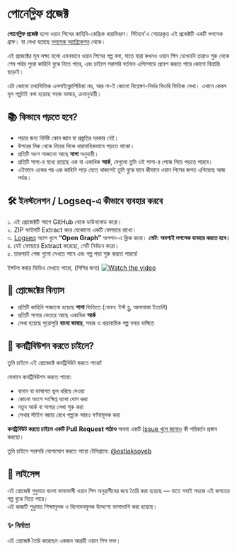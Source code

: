 # পোনেগ্লিফ প্রজেক্ট

**পোনেগ্লিফ প্রজেক্ট** হলো ওয়ান পিসের কাহিনি-কেন্দ্রিক ধারাবিবরণ। গিটহাব'এ শেয়ারকৃত এই প্রজেক্টটি একটি লগসেক গ্রাফ। যা লেখা হয়েছে [লগসেক অ্যাপ্লিকেশন](https://github.com/logseq/logseq) থেকে।

এই প্রজেক্টের মূল লক্ষ্য হলো এমনভাবে ওয়ান পিসের গল্প বলা, যাতে যারা কখনও ওয়ান পিস দেখেননি তারাও শুরু থেকে শেষ পর্যন্ত পুরো কাহিনি বুঝে নিতে পারে, এবং চাইলে সরাসরি বর্তমান এপিসোডে প্রবেশ করতে পারে কোনো বিভ্রান্তি ছাড়াই।

এটা কোনো তথ্যভিত্তিক এনসাইক্লোপিডিয়া নয়, আর না-ই কোনো বিশ্লেষণ-নির্ভর থিওরি ভিত্তিক লেখা। এখানে কেবল মূল গল্পটাই বলা হয়েছে সহজ ভাষায়, ক্রমানুযায়ী।


## 📚 কিভাবে পড়তে হবে?

- পড়ার জন্য নির্দিষ্ট কোন জ্ঞান বা প্রস্তুতির দরকার নেই।
- উপরের দিক থেকে নিচের দিকে ধারাবাহিকভাবে পড়তে থাকো।
- প্রতিটি অংশ সাজানো আছে **সাগা** অনুযায়ী।
- প্রতিটি সাগা-র মধ্যে রয়েছে এক বা একাধিক **আর্ক**, যেগুলো তুমি ওই সাগা-র পেজে গিয়ে পড়তে পারবে।
- এইভাবে একের পর এক কাহিনি পড়ে যেতে থাকলেই তুমি বুঝে যাবে কীভাবে ওয়ান পিসের জগত এগিয়েছে আজ পর্যন্ত।



## 🛠️ ইনস্টলেশন / Logseq-এ কীভাবে ব্যবহার করবে

১. এই প্রোজেক্টটি আগে GitHub থেকে ডাউনলোড করো।  
২. ZIP ফাইলটি Extract করে যেকোনো একটি ফোল্ডারে রাখো।  
৩. [Logseq](https://github.com/logseq/logseq) অ্যাপ খুলে **“Open Graph”** অপশন-এ ক্লিক করো। **নোট: অবশ্যই লগসেক ব্যবহার করতে হবে।**
৪. যেই ফোল্ডারে Extract করেছো, সেটি নির্বাচন করো।  
৫. তারপরই পেজ গুলো দেখতে পাবে এবং গল্প পড়া শুরু করতে পারবে!

ইন্সটল করার ভিডিও দেখতে পারো, (পিসির জন্য)
[![Watch the video](https://img.youtube.com/vi/Xo60mo6yDiE/0.jpg)](https://youtu.be/Xo60mo6yDiE)


## 📁 প্রোজেক্টের বিন্যাস

- প্রতিটি কাহিনি সাজানো হয়েছে **সাগা** ভিত্তিতে (যেমন: ইস্ট ব্লু, আলাবাস্তা ইত্যাদি)
- প্রতিটি সাগার ভেতরে আছে একাধিক **আর্ক**
- লেখা হয়েছে পুরোপুরি **বাংলা ভাষায়**, সহজ ও ধারাবাহিক গল্প বলার ভঙ্গিতে

## 🤝 কনট্রিবিউশন করতে চাইলে?

তুমি চাইলে এই প্রোজেক্টে কনট্রিবিউট করতে পারো!  

যেভাবে কনট্রিবিউশন করতে পারো:

- বানান বা ভাষাগত ভুল ধরিয়ে দেওয়া  
- কোনো অংশে সংক্ষিপ্ত ব্যাখা যোগ করা  
- নতুন আর্ক বা সাগার লেখা শুরু করা  
- লেখার স্টাইল বজায় রেখে গল্পকে আরও বর্ণনামূলক করা  

**কনট্রিবিউট করতে চাইলে একটি Pull Request পাঠাও** অথবা একটি 
[Issue খুলে জানাও](https://github.com/estiaksoyeb/Project-Poneglyph-Bengali/issues) কী পরিবর্তন প্রস্তাব করছো।

তুমি চাইলে সরাসরি যোগাযোগ করতে পারো টেলিগ্রামে: [@estiaksoyeb](https://t.me/estiaksoyeb)

## 📜 লাইসেন্স

এই প্রোজেক্ট শুধুমাত্র বাংলা ভাষাভাষী ওয়ান পিস অনুরাগীদের জন্য তৈরি করা হয়েছে — যাতে সবাই সহজে এই জগতের গল্প বুঝে নিতে পারে।  
এই কাজটি শুধুমাত্র শিক্ষামূলক ও বিনোদনমূলক উদ্দেশ্যে ভাগাভাগি করা হয়েছে।


### ✨ নির্মাতা

এই প্রোজেক্ট তৈরি করেছেন একজন আগ্রহী ওয়ান পিস ভক্ত।